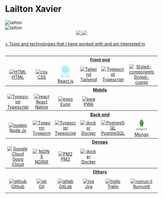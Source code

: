 # Lailton Xavier

<div>
  <img src="https://res.cloudinary.com/dup3eggmc/image/upload/v1679585805/Full_mwugzz.gif" alt="lailton" />
</div>

<div>
  <img src="https://res.cloudinary.com/dup3eggmc/image/upload/v1679665161/Full_5_w8errj.gif" alt="lailton" />
</div>

<div align="center">
  <a href="https://github.com/LailtonXavier">
  <img height="190em" src="https://github-readme-stats.vercel.app/api?username=LailtonXavier&show_icons=true&theme=dracula&include_all_commits=true&count_private=true" />
  <img height="190em" src="https://github-readme-stats.vercel.app/api/top-langs/?username=LailtonXavier&layout=compact&langs_count=7&theme=dracula" />
</div>  
<br>
> Tools and technologies that I have worked with and am interested in
<br>
<br>

<table align="center">
  <tr>
    <th colspan="8">Front end</th>
  </tr>
  <tr>
    <td align="center"  width="96">
        <img src="https://skillicons.dev/icons?i=html" width="48" height="48" alt="HTML" />
      <br>HTML
    </td>
    <td align="center" width="96">
        <img src="https://skillicons.dev/icons?i=css" width="48" height="48" alt="css" />
      <br>CSS
    </td>
    <td align="center"  width="96">
     <img src="https://raw.githubusercontent.com/devicons/devicon/master/icons/react/react-original-wordmark.svg" alt="react" width="40" height="40"/> 
      <br>React js
    </td>
    <td align="center"  width="96">
     <img src="https://cdn.jsdelivr.net/gh/devicons/devicon/icons/tailwindcss/tailwindcss-plain.svg" alt="Tailwind" width="40" height="40"/> 
      <br>Tailwind
    </td>
    <td align="center"  width="96">
     <img src="https://cdn.jsdelivr.net/gh/devicons/devicon/icons/typescript/typescript-original.svg" alt="Typescript" width="40" height="40"/> 
      <br>Typescript
    </td>
    <td align="center"  width="96">
     <img src="https://res.cloudinary.com/dup3eggmc/image/upload/v1679582282/Captura_de_tela_de_2023-03-23_11-36-56_pug8hs.png" alt="Styled-components" width="50" height="40"/> 
      <br>Styled-compt
    </td>
    <td align="center"  width="96">
     <img src="https://cdn.jsdelivr.net/gh/devicons/devicon/icons/bootstrap/bootstrap-original.svg" alt="Bootstrap" width="40" height="40"/>
      <br>Bootstrap
    </td>
  </tr>

  <tr>
    <th colspan="8">Mobile</th>
  </tr>
  <tr align="center" >
     <td align="center"  width="96">
      <img src="https://cdn.jsdelivr.net/gh/devicons/devicon/icons/typescript/typescript-original.svg" alt="Typescript" width="40" height="40"/>
      <br>Typescript
    </td>
    <td align="center"  width="96">
      <img src="https://cdn-icons-png.flaticon.com/512/3379/3379166.png" alt="react" width="40" height="40"/> 
      <br>React Native
    </td>
    <td align="center"  width="96">
      <img src="https://play-lh.googleusercontent.com/algsmuhitlyCU_Yy3IU7-7KYIhCBwx5UJG4Bln-hygBjjlUVCiGo1y8W5JNqYm9WW3s" alt="expo" width="40" height="40"/> 
      <br>Expo
    </td>
    <td align="center"  width="96">
      <img src="https://blog.geekhunter.com.br/wp-content/uploads/2020/04/pwa-2.png" alt="pwa" width="50" height="40"/> 
      <br>PWA
    </td>
  </tr>
  <tr>
    <th colspan="8">Back end</th>
  </tr>
  <tr>
    <td align="center"  width="96">
      <img src="https://cdn.jsdelivr.net/gh/devicons/devicon/icons/nodejs/nodejs-original-wordmark.svg" width="48" height="48" alt="nodejs" />
      <br>Node Js
    </td>
    <td align="center"  width="96">
      <img src="https://avatars.githubusercontent.com/u/20165699?s=200&v=4" alt="Typeorm" width="40" height="40"/> 
      <br>Typeorm
    </td>
     <td align="center"  width="96">
      <img src="https://cdn.jsdelivr.net/gh/devicons/devicon/icons/typescript/typescript-original.svg" alt="Typescript" width="40" height="40"/>
      <br>Typescript
    </td>
    <td align="center"  width="96">
      <img src="https://cdn.jsdelivr.net/gh/devicons/devicon/icons/docker/docker-original.svg" alt="docker" width="40" height="40"/>
      <br>Docker
    </td>
    <td align="center"  width="96">
      <img src="https://cdn.jsdelivr.net/gh/devicons/devicon/icons/postgresql/postgresql-original.svg" alt="PostgreSQL" width="40" height="40"/>
      <br>PostgreSQL
    </td>
    <td align="center" width="96">
      <img src="https://raw.githubusercontent.com/devicons/devicon/master/icons/mongodb/mongodb-original-wordmark.svg" alt="mongodb" width="40" height="40"/>
      <br>Mongo
    </td>
    <td align="center" width="96">
        <img src="https://cdn.jsdelivr.net/gh/devicons/devicon/icons/rails/rails-plain.svg" alt="rails" width="40" height="40"/>
      <br>Rails
      </td>
  </tr>
  <tr>
    <th colspan="8">Devops</th>
  </tr>
  <tr>
    <td align="center"  width="96">
      <img src="https://bestclouds.shop/wp-content/uploads/2023/02/Google-Cloud-Emblem.png" width="48" height="38" alt="Google Cloud" />
      <br>Goog Cloud
    </td>
    <td align="center"  width="96">
      <img src="https://cdn.jsdelivr.net/gh/devicons/devicon/icons/nginx/nginx-original.svg" alt="NGINX" width="40" height="40"/>
      <br>NGINX
    </td>
     <td align="center"  width="96">
      <img src="https://raw.githubusercontent.com/unitech/pm2/master/pres/pm2.20d3ef.png" alt="PM2" width="80" height="40"/>
      <br>PM2
    </td>
    <td align="center"  width="96">
      <img src="https://cdn.jsdelivr.net/gh/devicons/devicon/icons/docker/docker-original.svg" alt="docker" width="40" height="40"/>
      <br>Docker
    </td>
  </tr>
   <tr>
    <th colspan="8">Others</th>
  </tr>
  <tr>
    <td align="center"  width="96">
      <img src="https://cdn.jsdelivr.net/gh/devicons/devicon/icons/github/github-original.svg" width="48" height="48" alt="github" />
      <br>Github
    </td>
    <td align="center"  width="96">
       <img src="https://cdn.jsdelivr.net/gh/devicons/devicon/icons/git/git-original.svg" alt="git" width="40" height="40"/>
      <br>Git
    </td>
     <td align="center"  width="96">
      <img src="https://cdn.jsdelivr.net/gh/devicons/devicon/icons/gitlab/gitlab-original.svg" alt="gitlab" width="40" height="40"/>
      <br>GitLab
    </td>
    <td align="center"  width="96">
      <img src="https://cdn.jsdelivr.net/gh/devicons/devicon/icons/jira/jira-original.svg"  alt="jira" width="40" height="40"/>
      <br>Jira
    </td>
    <td align="center"  width="96">
     <img src="https://cdn.jsdelivr.net/gh/devicons/devicon/icons/trello/trello-plain.svg"alt="trello" width="40" height="40"/>
      <br>Trello
    </td>
    <td align="center" width="96">
    <img src="https://e3ba6e8732e83984.cdn.gocache.net/uploads/image/file/479128/regular_runrun2-360-1.jpeg" alt="runrun it" width="40" height="30"/>
      <br>RunrunIt
    </td>
    <td align="center" width="96">
      <img src="https://creazilla-store.fra1.digitaloceanspaces.com/icons/3256745/file-type-light-prettier-icon-md.png" alt="prettier" width="40" height="40" />
      <br>Prettier
    </td>
    <td align="center" width="96">
      <img src="https://eslint.org/icon-512.png" alt="eslint" width="40" height="40" />
      <br>Eslint
    </td>
  </tr>


</table>
